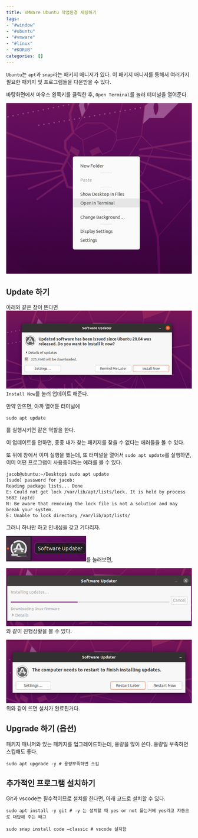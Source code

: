 ```yaml
---
title: VMWare Ubuntu 작업환경 세팅하기
tags:
- "#window"
- "#ubuntu"
- "#vmware"
- "#linux"
- "#KORUB"
categories: []
---
```


`Ubuntu`는 `apt`과  `snap`라는 패키지 매니저가 있다. 이 패키지 매니저를 통해서 여러가지 필요한 패키지 및 프로그램들을 다운받을 수 있다.

바탕화면에서 마우스 왼쪽키를 클릭한 후, `Open Terminal`를 눌러 터미널을 열어준다. 

![1](/assets/images/KORUB/2/1)

## Update 하기
아래와 같은 창이 뜬다면 
![2](/assets/images/KORUB/2/2)
`Install Now`를 눌러 업데이트 해준다.

만약 안뜨면,  아까 열어둔 터미널에 
```
sudo apt update
```
를 실행시키면 같은 역할을 한다.

이 업데이트를 안하면, 종종 내가 찾는 패키지를 찾을 수 없다는 에러들을 볼 수 있다. 

또 위에 창에서 이미 실행을 했는데, 또 터미널을 열어서 `sudo apt update`를 실행하면, 이미 어떤 프로그램이 사용중이라는 에러를 볼 수 있다. 
```
jacob@ubuntu:~/Desktop$ sudo apt update
[sudo] password for jacob: 
Reading package lists... Done
E: Could not get lock /var/lib/apt/lists/lock. It is held by process 5682 (aptd)
N: Be aware that removing the lock file is not a solution and may break your system.
E: Unable to lock directory /var/lib/apt/lists/
```
그러니 하나만 하고 인내심을 갖고 기다리자.

![3](/assets/images/KORUB/2/3)를 눌러보면,

![4](/assets/images/KORUB/2/4)와 같이 진행상황을 볼 수 있다.

![5](/assets/images/KORUB/2/5)
위와 같이 뜨면 설치가 완료된거다.

## Upgrade 하기 (옵션)
패키지 매니저와 있는 패키지를 업그레이드하는데, 용량을 많이 쓴다. 용량일 부족하면 스킵해도 좋다.

```
sudo apt upgrade -y # 용량부족하면 스킵
```

## 추가적인 프로그램 설치하기
Git과 vscode는 필수적이므로 설치를 한다면, 아래 코드로 설치할 수 있다.
```
sudo apt install -y git # -y 는 설치할 때 yes or not 뭍는거에 yes라고 자동으로 대답해 주는 태그

sudo snap install code —classic # vscode 설치함
```
